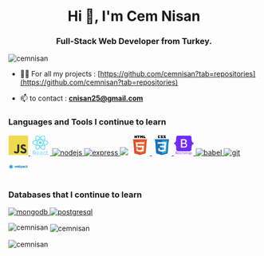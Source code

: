 <h1 align="center">Hi 👋, I'm Cem Nisan</h1>
<h3 align="center">Full-Stack Web Developer from Turkey.</h3>

<p align="left"> <img src="https://komarev.com/ghpvc/?username=cemnisan" alt="cemnisan" /> </p>

- 👨‍💻 For all my projects : [https://github.com/cemnisan?tab=repositories](https://github.com/cemnisan?tab=repositories)

- 📫 to contact : **cnisan25@gmail.com**


<h3 align="left">Languages and Tools I continue to learn</h3>
<p align="left"> <a href="https://www.javascript.com" target="_blank"> <img src="https://raw.githubusercontent.com/devicons/devicon/master/icons/javascript/javascript-original.svg" alt="javascript" width="40" height="40"/> </a> <a href="https://reactjs.org/" target="_blank"> <img src="https://raw.githubusercontent.com/devicons/devicon/master/icons/react/react-original-wordmark.svg" alt="react" width="40" height="40"/> </a> <a href="https://nodejs.org/en/" target="_blank"> <img src="https://upload.wikimedia.org/wikipedia/commons/d/d9/Node.js_logo.svg" alt="nodejs" width="40" height="40"/> </a> <a href="https://nodejs.org/en/" target="_blank"> <img src="https://www.vectorlogo.zone/logos/expressjs/expressjs-ar21.svg" alt="express" width="40" height="40"/> </a><a href="https://www.pnglogos.com/logo/85555/knexjs-logo" target="_blank"><img src="https://www.pnglogos.com/images/technology/knexjs-logo.png"/></a> <a href="https://www.w3.org/html/" target="_blank"> <img src="https://raw.githubusercontent.com/devicons/devicon/master/icons/html5/html5-original-wordmark.svg" alt="html5" width="40" height="40"/> </a> <a href="https://www.w3schools.com/css/" target="_blank"> <img src="https://raw.githubusercontent.com/devicons/devicon/master/icons/css3/css3-original-wordmark.svg" alt="css3" width="40" height="40"/> </a> <a href="https://getbootstrap.com" target="_blank"> <img src="https://raw.githubusercontent.com/devicons/devicon/master/icons/bootstrap/bootstrap-plain-wordmark.svg" alt="bootstrap" width="40" height="40"/> </a><a href="https://babeljs.io/" target="_blank"> <img src="https://www.vectorlogo.zone/logos/babeljs/babeljs-icon.svg" alt="babel" width="40" height="40"/> </a> <a href="https://git-scm.com/" target="_blank"> <img src="https://www.vectorlogo.zone/logos/git-scm/git-scm-icon.svg" alt="git" width="40" height="40"/> </a><a href="https://webpack.js.org" target="_blank"> <img src="https://raw.githubusercontent.com/devicons/devicon/d00d0969292a6569d45b06d3f350f463a0107b0d/icons/webpack/webpack-original-wordmark.svg" alt="webpack" width="40" height="40"/> </a> </p>

<h3 align="left">Databases that I continue to learn</h3>
<p align="left"> <a href="https://www.mongodb.com/" target="_blank"> <img src="https://www.vectorlogo.zone/logos/mongodb/mongodb-ar21.svg" alt="mongodb" width="40" height="40"/> </a> <a href="https://www.postgresql.org/" target="_blank"> <img src="https://www.vectorlogo.zone/logos/postgresql/postgresql-ar21.svg" alt="postgresql" width="40" height="40"/></a>
</p>


<img align="left" src="https://github-readme-stats.vercel.app/api/top-langs/?username=cemnisan&layout=compact&hide=html" alt="cemnisan" /></p>

<p>&nbsp;<img align="center" src="https://github-readme-stats.vercel.app/api?username=cemnisan&show_icons=true" alt="cemnisan" /></p>

<p><img align="center" src="https://github-readme-streak-stats.herokuapp.com/?user=cemnisan&" alt="cemnisan" /></p>





